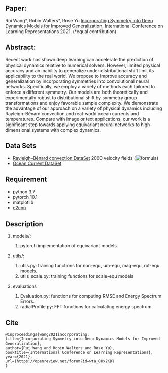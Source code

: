 ## Paper: 
Rui Wang*, Robin Walters*, Rose Yu [Incorporating Symmetry into Deep Dynamics Models for Improved Generalization](https://arxiv.org/abs/2002.03061), International Conference on Learning Representations 2021. (*equal contribution)

## Abstract:
Recent work has shown deep learning can accelerate the prediction of physical dynamics relative to numerical solvers. However, limited physical accuracy and an inability to generalize under distributional shift limit its applicability to the real world. We propose to improve accuracy and generalization by incorporating symmetries into convolutional neural networks. Specifically, we employ a variety of methods each tailored to enforce a different symmetry. Our models are both theoretically and experimentally robust to distributional shift by symmetry group transformations and enjoy favorable sample complexity. We demonstrate the advantage of our approach on a variety of physical dynamics including Rayleigh–Bénard convection and real-world ocean currents and temperatures. Compare with image or text applications, our work is a significant step towards applying equivariant neural networks to high-dimensional systems with complex dynamics.

## Data Sets
* [Rayleigh–Bénard convection DataSet](https://drive.google.com/drive/folders/1VOtLjfAkCWJePiacoDxC-nrgCREKvrpE?usp=sharing.) 2000 velocity fields (![formula](https://render.githubusercontent.com/render/math?math=2000\times2\times256\times1792))
* [Ocean Current DataSet](https://resources.marine.copernicus.eu/?option=com_csw&view=details&product_id=GLOBAL_ANALYSIS_FORECAST_PHY_001_024)

## Requirement 
* python 3.7
* pytorch 10.1
* matplotlib
* [e2cnn](https://github.com/QUVA-Lab/e2cnn)

## Description
1. models/: 
   1. pytorch implementation of equivariant models.

2. utils/:
   1. utils.py: training functions for non-equ, um-equ, mag-equ, rot-equ models.
   2. utils_scale.py: training functions for scale-equ models
     
3. evaluation/:
   1. Evaluation.py: functions for computing RMSE and Energy Spectrum Errors.
   2. radialProfile.py: FFT functions for calculating energy spectrum.



## Cite
```
@inproceedings{wang2021incorporating,
title={Incorporating Symmetry into Deep Dynamics Models for Improved Generalization},
author={Rui Wang and Robin Walters and Rose Yu},
booktitle={International Conference on Learning Representations},
year={2021},
url={https://openreview.net/forum?id=wta_8Hx2KD}
}
```
